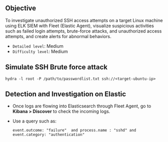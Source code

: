 ## Objective
To investigate unauthorized SSH access attempts on a target Linux machine using ELK SIEM with Fleet (Elastic Agent), visualize suspicious activities such as failed login attempts, brute-force attacks, and unauthorized access attempts, and create alerts for abnormal behaviors.

- `Detailed level`: Medium
- `Difficulty level`: Medium



## Simulate SSH Brute force attack
```
hydra -l root -P /path/to/passwordlist.txt ssh://<target-ubuntu-ip>
```

## Detection and Investigation on Elastic

- Once logs are flowing into Elasticsearch through Fleet Agent, go to **Kibana > Discover** to check the incoming logs.
- Use a query such as:
    
    ```
    event.outcome: "failure"  and process.name : "sshd" and event.category: "authentication" 
    
    ```
